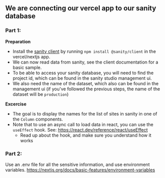 ## We are connecting our vercel app to our sanity database

### Part 1:

**Preparation**
* Install the [sanity client](https://www.npmjs.com/package/@sanity/client) by running `npm install @sanity/client` in the vercel/nextjs app.
* We can now read data from sanity, see the client documentation for a basic sample.
* To be able to access your sanity database, you will need to find the project id, which can be found in the sanity studio management ui.
* We also need the name of the dataset, which also can be found in the management ui (if you've followed the previous steps, the name of the dataset will be `production`)

**Excercise**
* The goal is to display the names for the list of sites in sanity in one of the `Column` components.
* Note that to use an async call to load data in react, you can use the `useEffect` hook. See: https://react.dev/reference/react/useEffect
  * Read up about the hook, and make sure you understand how it works

### Part 2:

Use an .env file for all the sensitive information, and use environment variables.
https://nextjs.org/docs/basic-features/environment-variables
